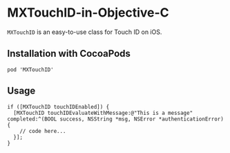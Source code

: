 # MXTouchID-in-Objective-C

`MXTouchID` is an easy-to-use class for Touch ID on iOS.

## Installation with CocoaPods

```
pod 'MXTouchID'
```

## Usage

```
if ([MXTouchID touchIDEnabled]) {
  [MXTouchID touchIDEvaluateWithMessage:@"This is a message" completed:^(BOOL success, NSString *msg, NSError *authenticationError) {
    // code here...
  }];
}
```
